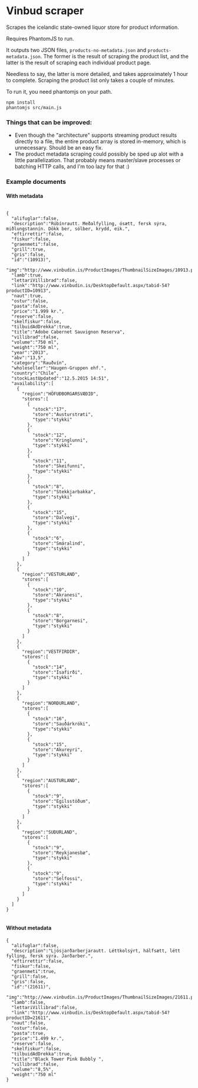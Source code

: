 # Vinbud scraper

Scrapes the icelandic state-owned liquor store for product information. 

Requires PhantomJS to run.

It outputs two JSON files, `products-no-metadata.json` and `products-metadata.json`. The former is the result of scraping the product list, and the latter is the result of scraping each individual product page. 

Needless to say, the latter is more detailed, and takes approximately 1 hour to complete. Scraping the product list only takes a couple of minutes.

To run it, you need phantomjs on your path.

```
npm install
phantomjs src/main.js
```

### Things that can be improved: 

 * Even though the "architecture" supports streaming product results directly to a file, the entire product array is stored in-memory, which is unnecessary. Should be an easy fix.
 * The product metadata scraping could possibly be sped up alot with a little parallelization. That probably means master/slave processes or batching HTTP calls, and I'm too lazy for that :)
 

### Example documents 

#### With metadata

```

{  
  "alifuglar":false,
  "description":"Rúbínrautt. Meðalfylling, ósætt, fersk sýra, miðlungstannín. Dökk ber, sólber, krydd, eik.",
  "eftirrettir":false,
  "fiskur":false,
  "graenmeti":false,
  "grill":true,
  "gris":false,
  "id":"(10913)",
  "img":"http://www.vinbudin.is/ProductImages/ThumbnailSizeImages/10913.png",
  "lamb":true,
  "lettariVillibrad":false,
  "link":"http://www.vinbudin.is/DesktopDefault.aspx/tabid-54?productID=10913",
  "naut":true,
  "ostur":false,
  "pasta":false,
  "price":"1.999 kr.",
  "reserve":false,
  "skelfiskur":false,
  "tilbuidAdDrekka":true,
  "title":"Adobe Cabernet Sauvignon Reserva",
  "villibrad":false,
  "volume":"750 ml",
  "weight":"750 ml",
  "year":"2013",
  "abv":"13,5",
  "category":"Rauðvín",
  "wholeseller":"Haugen-Gruppen ehf.",
  "country":"Chile",
  "stockLastUpdated":"12.5.2015 14:51",
  "availability":[  
    {  
      "region":"HÖFUÐBORGARSVÆÐIÐ",
      "stores":[  
        {  
          "stock":"17",
          "store":"Austurstræti",
          "type":"stykki"
        },
        {  
          "stock":"12",
          "store":"Kringlunni",
          "type":"stykki"
        },
        {  
          "stock":"11",
          "store":"Skeifunni",
          "type":"stykki"
        },
        {  
          "stock":"8",
          "store":"Stekkjarbakka",
          "type":"stykki"
        },
        {  
          "stock":"15",
          "store":"Dalvegi",
          "type":"stykki"
        },
        {  
          "stock":"6",
          "store":"Smáralind",
          "type":"stykki"
        }
      ]
    },
    {  
      "region":"VESTURLAND",
      "stores":[  
        {  
          "stock":"10",
          "store":"Akranesi",
          "type":"stykki"
        },
        {  
          "stock":"8",
          "store":"Borgarnesi",
          "type":"stykki"
        }
      ]
    },
    {  
      "region":"VESTFIRDIR",
      "stores":[  
        {  
          "stock":"14",
          "store":"Ísafirði",
          "type":"stykki"
        }
      ]
    },
    {  
      "region":"NORÐURLAND",
      "stores":[  
        {  
          "stock":"16",
          "store":"Sauðárkróki",
          "type":"stykki"
        },
        {  
          "stock":"15",
          "store":"Akureyri",
          "type":"stykki"
        }
      ]
    },
    {  
      "region":"AUSTURLAND",
      "stores":[  
        {  
          "stock":"9",
          "store":"Egilsstöðum",
          "type":"stykki"
        }
      ]
    },
    {  
      "region":"SUÐURLAND",
      "stores":[  
        {  
          "stock":"9",
          "store":"Reykjanesbæ",
          "type":"stykki"
        },
        {  
          "stock":"9",
          "store":"Selfossi",
          "type":"stykki"
        }
      ]
    }
  ]
}


```

#### Without metadata

```
{  
  "alifuglar":false,
  "description":"Ljósjarðarberjarautt. Léttkolsýrt, hálfsætt, létt fylling, fersk sýra. Jarðarber.",
  "eftirrettir":false,
  "fiskur":false,
  "graenmeti":true,
  "grill":false,
  "gris":false,
  "id":"(21611)",
  "img":"http://www.vinbudin.is/ProductImages/ThumbnailSizeImages/21611.png",
  "lamb":false,
  "lettariVillibrad":false,
  "link":"http://www.vinbudin.is/DesktopDefault.aspx/tabid-54?productID=21611",
  "naut":false,
  "ostur":false,
  "pasta":true,
  "price":"1.499 kr.",
  "reserve":false,
  "skelfiskur":false,
  "tilbuidAdDrekka":true,
  "title":"Black Tower Pink Bubbly ",
  "villibrad":false,
  "volume":"8,5%",
  "weight":"750 ml"
}
```